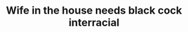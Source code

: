 ---
layout: post
title: Wife in the house needs black cock interracial
duration: '13:48'
view: 150
rate: 2
video: 'https://pornfun.com/embed/30826'
category: 
 - black
 - wife
tags: 
 - big-black-cock
priority: 0.9
changefreq: daily
---